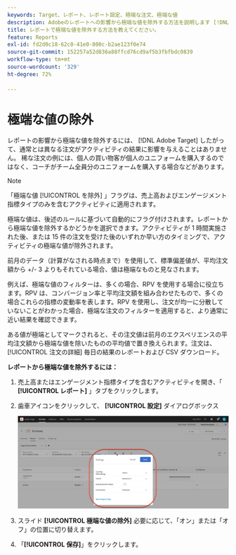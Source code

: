 ```yaml
---
keywords: Target、レポート、レポート設定、極端な注文、極端な値
description: Adobeのレポートへの影響から極端な値を除外する方法を説明します [!DNL Target] したがって、通常とは異なる注文がアクティビティの結果に影響を与えることはありません。
title: レポートで極端な値を除外する方法を教えてください。
feature: Reports
exl-id: fd2d0c18-62c0-41e0-800c-b2ae123f0e74
source-git-commit: 152257a52d836a88ffcd76cd9af5b3fbfbdc0839
workflow-type: tm+mt
source-wordcount: '329'
ht-degree: 72%

---
```


# 極端な値の除外

レポートの影響から極端な値を除外するには、 [!DNL Adobe Target] したがって、通常とは異なる注文がアクティビティの結果に影響を与えることはありません。 稀な注文の例には、個人の買い物客が個人のユニフォームを購入するのではなく、コーチがチーム全員分のユニフォームを購入する場合などがあります。

>[!NOTE]
>
>「極端な値 [!UICONTROL を除外] 」フラグは、売上高およびエンゲージメント指標タイプのみを含むアクティビティに適用されます。

極端な値は、後述のルールに基づいて自動的にフラグ付けされます。レポートから極端な値を除外するかどうかを選択できます。アクティビティが 1 時間実施された後、または 15 件の注文を受けた後のいずれか早い方のタイミングで、アクティビティの極端な値が除外されます。

前月のデータ（計算がなされる時点まで）を使用して、標準偏差値が、平均注文額から +/- 3 よりもそれている場合、値は極端なものと見なされます。

例えば、極端な値のフィルターは、多くの場合、RPV を使用する場合に役立ちます。RPV は、コンバージョン率と平均注文額を組み合わせたもので、多くの場合これらの指標の変動率を表します。RPV を使用し、注文が均一に分散していないことがわかった場合、極端な注文のフィルターを適用すると、より通常に近い結果を確認できます。

ある値が極端としてマークされると、その注文値は前月のエクスペリエンスの平均注文額から極端な値を除いたものの平均値で置き換えられます。注文は、 [!UICONTROL 注文の詳細] 毎日の結果のレポートおよび CSV ダウンロード。

**レポートから極端な値を除外するには：**

1. 売上高またはエンゲージメント指標タイプを含むアクティビティを開き、「 **[!UICONTROL レポート]** 」タブをクリックします。
1. 歯車アイコンをクリックして、 **[!UICONTROL 設定]** ダイアログボックス

   ![ステップの結果](assets/exclude_extreme_values.png)

1. スライド **[!UICONTROL 極端な値の除外]** 必要に応じて、「オン」または「オフ」の位置に切り替えます。
1. 「**[!UICONTROL 保存]**」をクリックします。
